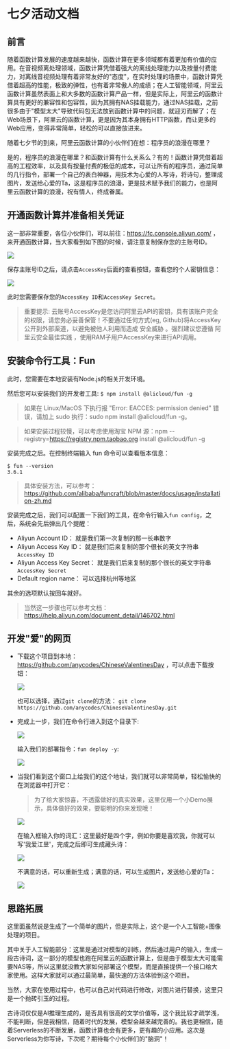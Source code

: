 # 七夕活动文档

## 前言

随着函数计算发展的速度越来越快，函数计算在更多领域都有着更加有价值的应用。在音视频离处理领域，函数计算凭借着强大的离线处理能力以及按量付费能力，对离线音视频处理有着非常友好的"态度"，在实时处理的场景中，函数计算凭借着超高的性能，极致的弹性，也有着非常傲人的成绩；在人工智能领域，阿里云函数计算虽然表面上和大多数的函数计算产品一样，但是实际上，阿里云的函数计算具有更好的兼容性和包容性，因为其拥有NAS挂载能力，通过NAS挂载，之前很多由于"模型太大"导致代码包无法放到函数计算中的问题，就迎刃而解了；在Web场景下，阿里云的函数计算，更是因为其本身拥有HTTP函数，而让更多的Web应用，变得非常简单，轻松的可以直接放进来。

随着七夕节的到来，阿里云函数计算的小伙伴们在想：程序员的浪漫在哪里？

是的，程序员的浪漫在哪里？和函数计算有什么关系么？有的！函数计算凭借着超高的工程效率，以及具有按量付费的极低的成本，可以让所有的程序员，通过简单的几行指令，部署一个自己的表白神器，用技术为心爱的人写诗，将诗句，整理成图片，发送给心爱的Ta，这是程序员的浪漫，更是技术赋予我们的能力，也是阿里云函数计算的浪漫，祝有情人，终成眷属。

## 开通函数计算并准备相关凭证

这一部非常重要，各位小伙伴们，可以前往：https://fc.console.aliyun.com/ ，来开通函数计算，当大家看到如下图的时候，请注意复制保存您的主账号ID。

![](./pic/1.jpg)

保存主账号ID之后，请点击`AccessKey`后面的查看按钮，查看您的个人密钥信息：

![](./pic/2.jpg)

此时您需要保存您的`AccessKey ID`和`AccessKey Secret`。

> 重要提示: 云账号AccessKey是您访问阿里云API的密钥，具有该账户完全的权限，请您务必妥善保管！不要通过任何方式(eg, Github)将AccessKey公开到外部渠道，以避免被他人利用而造成 安全威胁 。强烈建议您遵循 阿里云安全最佳实践 ，使用RAM子用户AccessKey来进行API调用。

## 安装命令行工具：Fun

此时，您需要在本地安装有Node.js的相关开发环境。

然后您可以安装我们的开发者工具: `$ npm install @alicloud/fun -g`

> 如果在 Linux/MacOS 下执行报 "Error: EACCES: permission denied" 错误，请加上 sudo 执行：sudo npm install @alicloud/fun -g。

> 如果安装过程较慢，可以考虑使用淘宝 NPM 源：npm --registry=https://registry.npm.taobao.org install @alicloud/fun -g

安装完成之后。在控制终端输入 fun 命令可以查看版本信息：

```shell script
$ fun --version
3.6.1
```

> 具体安装方法，可以参考：https://github.com/alibaba/funcraft/blob/master/docs/usage/installation-zh.md

安装完成之后，我们可以配置一下我们的工具，在命令行输入`fun config`，之后，系统会先后弹出几个提醒：

- Aliyun Account ID： 就是我们第一次复制的那一长串数字
- Aliyun Access Key ID： 就是我们后来复制的那个很长的英文字符串`AccessKey ID`
- Aliyun Access Key Secret： 就是我们后来复制的那个很长的英文字符串`AccessKey Secret`
- Default region name： 可以选择杭州等地区

其余的选项默认按回车就好。

> 当然这一步骤也可以参考文档：https://help.aliyun.com/document_detail/146702.html

## 开发"爱"的网页

- 下载这个项目到本地：https://github.com/anycodes/ChineseValentinesDay ，可以点击下载按钮：

    ![](./pic/3.jpg)
    
    也可以选择，通过`git clone`的方法： `git clone https://github.com/anycodes/ChineseValentinesDay.git`

- 完成上一步，我们在命令行进入到这个目录下:

    ![](./pic/4.jpg)
    
    输入我们的部署指令：`fun deploy -y`: 
    
    ![](./pic/5.jpg)
    
- 当我们看到这个窗口上给我们的这个地址，我们就可以非常简单，轻松愉快的在浏览器中打开它：

    > 为了给大家惊喜，不透露做好的真实效果，这里仅用一个小Demo展示，具体做好的效果，要聪明的你来发现哦！
  
  ![](./pic/6.jpg)
  
  在输入框输入你的词汇：这里最好是四个字，例如你要是喜欢我，你就可以写'我爱江昱'，完成之后即可生成藏头诗：
  
  ![](./pic/7.jpg)
  
  不满意的话，可以重新生成；满意的话，可以生成图片，发送给心爱的Ta：
  
  ![](./pic/8.jpg)
  
## 思路拓展

这里面虽然说是生成了一个简单的图片，但是实际上，这个是一个人工智能+图像处理的项目。

其中关于人工智能部分：这里是通过对模型的训练，然后通过用户的输入，生成一段古诗词，这一部分的模型也跑在阿里云的函数计算上，但是由于模型太大可能需要NAS等，所以这里就没教大家如何部署这个模型，而是直接提供一个接口给大家使用。这样大家就可以通过最简单，最快速的方法体验到这个项目。

当然，大家在使用过程中，也可以自己对代码进行修改，对图片进行替换，这里只是一个抛砖引玉的过程。

古诗词仅仅是AI推理生成的，是否具有很高的文学价值等，这个我比较才疏学浅，不能判断，但是我相信，随着时代的发展，模型会越来越完善的。我也更相信，随着Serverless的不断发展，函数计算也会有更多，更有趣的小应用。这次是Serverless为你写诗，下次呢？期待每个小伙伴们的"脑洞"！


